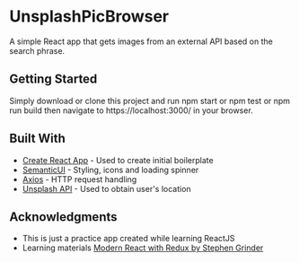 # UnsplashPicBrowser

A simple React app that gets images from an external API based on the search phrase.

## Getting Started


Simply download or clone this project and run npm start or npm test or npm run build then navigate to https://localhost:3000/ in your browser.



## Built With

* [Create React App](https://reactjs.org/docs/create-a-new-react-app.html) - Used to create initial boilerplate
* [SemanticUI](https://semantic-ui.com/) - Styling, icons and loading spinner
* [Axios](https://github.com/axios/axios) - HTTP request handling
* [Unsplash API](https://unsplash.com/developers) - Used to obtain user's location


## Acknowledgments

* This is just a practice app created while learning ReactJS
* Learning materials [Modern React with Redux by Stephen Grinder](https://www.udemy.com/course/react-redux/)

